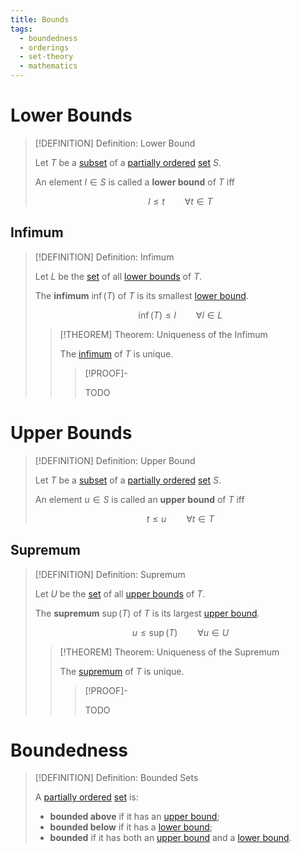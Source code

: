 ```yaml
---
title: Bounds
tags:
  - boundedness
  - orderings
  - set-theory
  - mathematics
---
```


# Lower Bounds

>[!DEFINITION] Definition: Lower Bound
>
>Let $T$ be a [subset](../Sets.md) of a [partially ordered](Partial%20Order.md) [set](../Sets.md) $S$.
>
>An element $l \in S$ is called a **lower bound** of $T$ iff
>
>$$
>l \le t \qquad \forall t\in T
>$$
>

## Infimum

>[!DEFINITION] Definition: Infimum
>
>Let $L$ be the [set](../Sets.md) of all [lower bounds](./index.md) of $T$.
>
>The **infimum** $\inf (T)$ of $T$ is its smallest [lower bound](./index.md).
>
>$$
>\inf (T) \le l \qquad \forall l \in L
>$$
>
>>[!THEOREM] Theorem: Uniqueness of the Infimum
>>
>>The [infimum](Boundedness.md#infimum) of $T$ is unique.
>>
>>>[!PROOF]-
>>>
>>>TODO
>>>
>>
>

# Upper Bounds

>[!DEFINITION] Definition: Upper Bound
>
>Let $T$ be a [subset](../Sets.md) of a [partially ordered](Partial%20Order.md) [set](../Sets.md) $S$.
>
>An element $u \in S$ is called an **upper bound** of $T$ iff
>
>$$
>t \le u \qquad \forall t \in T
>$$
>

## Supremum

>[!DEFINITION] Definition: Supremum
>
>Let $U$ be the [set](../Sets.md) of all [upper bounds](./index.md) of $T$.
>
>The **supremum** $\sup (T)$ of $T$ is its largest [upper bound](./index.md).
>
>$$
>u \le \sup (T) \qquad \forall u \in U
>$$
>
>>[!THEOREM] Theorem: Uniqueness of the Supremum
>>
>>The [supremum](Boundedness.md#supremum) of $T$ is unique.
>>
>>>[!PROOF]-
>>>
>>>TODO
>>>
>>
>

# Boundedness

>[!DEFINITION] Definition: Bounded Sets
>
>A [partially ordered](Partial%20Order.md) [set](../Sets.md) is:
>- **bounded above** if it has an [upper bound](./index.md#upper%20bounds);
>- **bounded below** if it has a [lower bound](./index.md#lower%20bounds);
>- **bounded** if it has both an [upper bound](./index.md#upper%20bounds) and a [lower bound](./index.md#lower%20bounds).
>